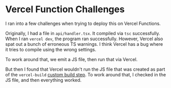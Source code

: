# Vercel Function Challenges
I ran into a few challenges when trying to deploy this on Vercel Functions.

Originally, I had a file in `api/handler.tsx`. It compiled via `tsc` successfully. When I ran `vercel dev`, the program ran successfully. However, Vercel also spat out a bunch of erroneous TS warnings. I think Vercel has a bug where it tries to compile using the wrong settings.

To work around that, we emit a JS file, then run that via Vercel.

But then I found that Vercel wouldn't run the JS file that was created as part of the `vercel-build` [custom build step](https://vercel.com/docs/concepts/functions/serverless-functions/runtimes/node-js#custom-build-step-for-node.js). To work around that, I checked in the JS file, and then everything worked.
